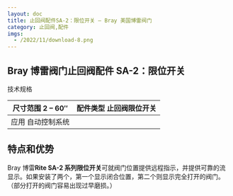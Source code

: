 ```yaml
---
layout: doc
title: 止回阀配件SA-2：限位开关 – Bray 美国博雷阀门
category: 止回阀,配件
imgs:
  - /2022/11/download-8.png
---
```


## Bray 博雷阀门止回阀配件 SA-2：限位开关

技术规格

| 尺寸范围 2 – 60″  | 配件类型 止回阀限位开关 |
| ----------------- | ----------------------- |
| 应用 自动控制系统 |                         |

## 特点和优势

Bray 博雷**Rite SA-2 系列限位开关**可就阀门位置提供远程指示，并提供可靠的流显示。如果安装了两个，第一个显示闭合位置，第二个则显示完全打开的阀门。（部分打开的阀门容易出现过早磨损。）
